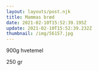 ```yaml
---
layout: layouts/post.njk
title: Mammas brød
date: 2021-02-10T15:52:39.195Z
update: 2021-02-10T15:52:39.232Z
thumbnail: /img/56157.jpg
---
```

900g hvetemel

250 gr